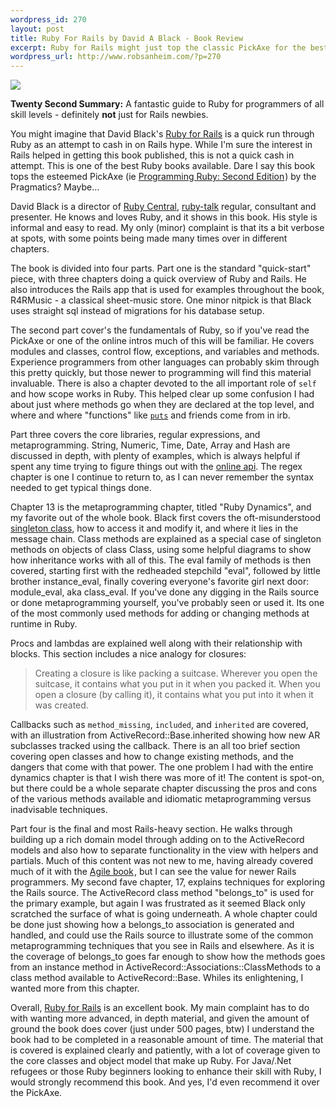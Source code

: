 ```yaml
--- 
wordpress_id: 270
layout: post
title: Ruby For Rails by David A Black - Book Review
excerpt: Ruby for Rails might just top the classic PickAxe for the best all around Ruby book...
wordpress_url: http://www.robsanheim.com/?p=270
---
```

<a href="http://www.amazon.com/gp/product/1932394699?ie=UTF8&tag=panasonicyout-20&linkCode=as2&camp=1789&creative=9325&creativeASIN=1932394699"><img class="right" border="0" src="http://ec1.images-amazon.com/images/P/1932394699.01._AA240_SCLZZZZZZZ_V59005244_.jpg"/></a><img src="http://www.assoc-amazon.com/e/ir?t=panasonicyout-20&l=as2&o=1&a=1932394699" width="1" height="1" border="0" alt="" style="border:none !important; margin:0px !important;" />

<strong>Twenty Second Summary:</strong> A fantastic guide to Ruby for programmers of all skill levels - definitely <strong>not</strong> just for Rails newbies.

You might imagine that David Black's <a href="http://www.amazon.com/exec/obidos/redirect?link_code=as2&path=ASIN/1932394699&tag=panasonicyout-20&camp=1789&creative=9325">Ruby for Rails</a> is a quick run through Ruby as an attempt to cash in on Rails hype.  While I'm sure the interest in Rails helped in getting this book published, this is not a quick cash in attempt.  This is one of the best Ruby books available.  Dare I say this book tops the esteemed PickAxe (ie <a href="http://www.amazon.com/gp/product/0974514055?ie=UTF8&tag=panasonicyout-20&linkCode=as2&camp=1789&creative=9325&creativeASIN=0974514055">Programming Ruby: Second Edition</a><img src="http://www.assoc-amazon.com/e/ir?t=panasonicyout-20&l=as2&o=1&a=0974514055" width="1" height="1" border="0" alt="" style="border:none !important; margin:0px !important;" />) by the Pragmatics?  Maybe...

David Black is a director of <a href="http://www.rubycentral.com/">Ruby Central</a>, <a href="http://blade.nagaokaut.ac.jp/ruby/ruby-talk/index.shtml">ruby-talk</a> regular, consultant and presenter.  He knows and loves Ruby, and it shows in this book.  His style is informal and easy to read.  My only (minor) complaint is that its a bit verbose at spots, with some points being made many times over in different chapters.

The book is divided into four parts.  Part one is the standard "quick-start" piece, with three chapters doing a quick overview of Ruby and Rails.  He also introduces the Rails app that is used for examples throughout the book, R4RMusic - a classical sheet-music store.  One minor nitpick is that Black uses straight sql instead of migrations for his database setup.

The second part cover's the fundamentals of Ruby, so if you've read the PickAxe or one of the online intros much of this will be familiar.  He covers modules and classes, control flow, exceptions, and variables and methods.  Experience programmers from other languages can probably skim through this pretty quickly, but those newer to programming will find this material invaluable.  There is also a chapter devoted to the all important role of <code>self</code> and how scope works in Ruby.  This helped clear up some confusion I had about just where methods go when they are declared at the top level, and where and where "functions" like <code><a href="http://www.ruby-doc.org/core/classes/Kernel.html#M001993">puts</a></code> and friends come from in irb.

Part three covers the core libraries, regular expressions, and metaprogramming.  String, Numeric, Time, Date, Array and Hash are discussed in depth, with plenty of examples, which is always helpful if spent any time trying to figure things out with the <a href="http://www.ruby-doc.org/core/">online api</a>.  The regex chapter is one I continue to return to, as I can never remember the syntax needed to get typical things done.  

Chapter 13 is the metaprogramming chapter, titled "Ruby Dynamics", and my favorite out of the whole book.  Black first covers the oft-misunderstood <a href="http://ola-bini.blogspot.com/2006/09/ruby-singleton-class.html">singleton class</a>, how to access it and modify it, and where it lies in the message chain.  Class methods are explained as a special case of singleton methods on objects of class Class, using some helpful diagrams to show how inheritance works with all of this.  The eval family of methods is then covered, starting first with the redheaded stepchild "eval", followed by little brother instance_eval, finally covering everyone's favorite girl next door: module_eval, aka class_eval.  If you've done any digging in the Rails source or done metaprogramming yourself, you've probably seen or used it.  Its one of the most commonly used methods for adding or changing methods at runtime in Ruby.

Procs and lambdas are explained well along with their relationship with blocks.  This section includes a nice analogy for closures: <blockquote>Creating a closure is like packing a suitcase.  Wherever you open the suitcase, it contains what you put in it when you packed it.  When you open a closure (by calling it), it contains what you put into it when it was created.</blockquote>

Callbacks such as <code>method_missing</code>, <code>included</code>, and <code>inherited</code> are covered, with an illustration from ActiveRecord::Base.inherited showing how new AR subclasses tracked using the callback.  There is an all too brief section covering open classes and how to change existing methods, and the dangers that come with that power.  The one problem I had with the entire dynamics chapter is that I wish there was more of it!  The content is spot-on, but there could be a whole separate chapter discussing the pros and cons of the various methods available and idiomatic metaprogramming versus inadvisable techniques.

Part four is the final and most Rails-heavy section.  He walks through building up a rich domain model through adding on to the ActiveRecord models and also how to separate functionality in the view with helpers and partials.  Much of this content was not new to me, having already covered much of it with the <a href="http://www.amazon.com/gp/product/097669400X?ie=UTF8&tag=panasonicyout-20&linkCode=as2&camp=1789&creative=9325&creativeASIN=097669400X">Agile book</a><img src="http://www.assoc-amazon.com/e/ir?t=panasonicyout-20&l=as2&o=1&a=097669400X" width="1" height="1" border="0" alt="" style="border:none !important; margin:0px !important;" />, but I can see the value for newer Rails programmers.  My second fave chapter, 17, explains techniques for exploring the Rails source.  The ActiveRecord class method "belongs_to" is used for the primary example, but again I was frustrated as it seemed Black only scratched the surface of what is going underneath.  A whole chapter could be done just showing how a belongs_to association is generated and handled, and could use the Rails source to illustrate some of the common metaprogramming techniques that you see in Rails and elsewhere.  As it is the coverage of belongs_to goes far enough to show how the methods goes from an instance method in ActiveRecord::Associations::ClassMethods to a class method available to ActiveRecord::Base.  Whiles its enlightening, I wanted more from this chapter.

Overall, <a href="http://www.amazon.com/exec/obidos/redirect?link_code=as2&path=ASIN/1932394699&tag=panasonicyout-20&camp=1789&creative=9325">Ruby for Rails</a> is an excellent book.  My main complaint has to do with wanting more advanced, in depth material, and given the amount of ground the book does cover (just under 500 pages, btw) I understand the book had to be completed in a reasonable amount of time.  The material that is covered is explained clearly and patiently, with a lot of coverage given to the core classes and object model that make up Ruby.  For Java/.Net refugees or those Ruby beginners looking to enhance their skill with Ruby, I would strongly recommend this book.  And yes, I'd even recommend it over the PickAxe.
 
